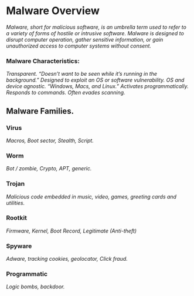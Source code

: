 # Malware Overview

*Malware, short for malicious software, is an umbrella term used to refer to a variety of forms of hostile or intrusive software. Malware is designed to disrupt computer operation, gather sensitive information, or gain unauthorized access to computer systems without consent.*

### Malware Characteristics:
*Transparent. “Doesn’t want to be seen while it’s running in the background.” Designed to exploit an OS or software vulnerability. OS and device agnostic. “Windows, Macs, and Linux.” Activates programmatically. Responds to commands.  Often evades scanning.*

## Malware Families.

### Virus
*Macros, Boot sector, Stealth, Script.*

### Worm
*Bot / zombie, Crypto, APT, generic.*

### Trojan
*Malicious code embedded in music, video, games, greeting cards and utilities.*

### Rootkit
*Firmware, Kernel, Boot Record, Legitimate (Anti-theft)*

### Spyware
*Adware, tracking cookies, geolocator, Click fraud.*

### Programmatic
*Logic bombs, backdoor.*
